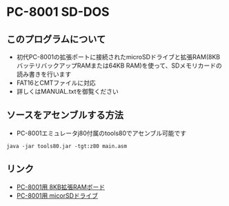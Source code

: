# PC-8001 SD-DOS

## このプログラムについて
* 初代PC-8001の拡張ポートに接続されたmicroSDドライブと拡張RAM(8KBバッテリバックアップRAMまたは64KB RAM)を使って、SDメモリカードの読み書きを行います
* FAT16とCMTファイルに対応
* 詳しくはMANUAL.txtを御覧ください

## ソースをアセンブルする方法
 * PC-8001エミュレータj80付属のtools80でアセンブル可能です

`java -jar tools80.jar -tgt:z80 main.asm`

## リンク
* [PC-8001用 8KB拡張RAMボード](https://github.com/chiqlappe/ram8k)
* [PC-8001用 micorSDドライブ](https://github.com/chiqlappe/sdd)
